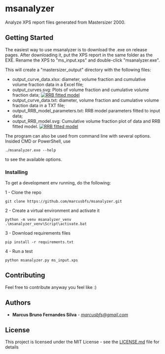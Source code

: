 # msanalyzer

Analyze XPS report files generated from Mastersizer 2000.

## Getting Started

The easiest way to use msanalyzer is to download the .exe on release pages.
After downloading it, put the XPS report in the same folder as the EXE. Rename the XPS to "ms_input.xps" and double-click "msanalyzer.exe".

This will create a "mastersizer_output" directory with the following files:
- output_curve_data.xlsx: diameter, volume fraction and cumulative volume fraction data in a Excel file;
- output_curves.svg: Plots of volume fraction and cumulative volume fraction data;
[![RRB fitted model](https://raw.githubusercontent.com/marcusbfs/msanalyzer/output_example/output_curves.svg)](https://raw.githubusercontent.com/marcusbfs/msanalyzer/output_example/output_curves.svg)
- output_curve_data.txt: diameter, volume fraction and cumulative volume fraction data in a TXT file;
- output_RRB_model_parameters.txt: RRB model parameters fitted to input data;
- output_RRB_model.svg: Cumulative volume fraction plot of data and RRB fitted model.
[![RRB fitted model](https://raw.githubusercontent.com/marcusbfs/msanalyzer/output_example/output_RRB_model.svg)](https://raw.githubusercontent.com/marcusbfs/msanalyzer/output_example/output_RRB_model.svg)

The program can also be used from command line with several options. Insided CMD or PowerShell, use

```
./msanalyzer.exe --help
```

to see the available options.

### Installing

To get a development env running, do the following:

1 - Clone the repo

```
git clone https://github.com/marcusbfs/msanalyzer.git
```

2 - Create a virtual environment and activate it

```
python -m venv msanalyzer_venv
.\msanalyzer_venv\Script\activate.bat
```

3 - Download requirements files

```
pip install -r requirements.txt
```

4 - Run a test

```
python msanalyzer.py ms_input.xps
```

## Contributing

Feel free to contribute anyway you feel like :)

## Authors

* **Marcus Bruno Fernandes Silva** - *marcusbfs@gmail.com*

## License

This project is licensed under the MIT License - see the [LICENSE.md](LICENSE.md) file for details